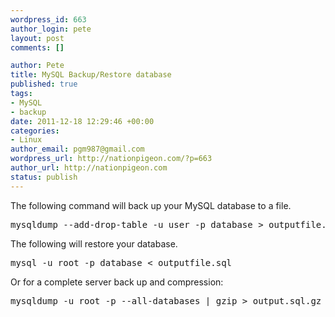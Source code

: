 ```yaml
--- 
wordpress_id: 663
author_login: pete
layout: post
comments: []

author: Pete
title: MySQL Backup/Restore database
published: true
tags: 
- MySQL
- backup
date: 2011-12-18 12:29:46 +00:00
categories: 
- Linux
author_email: pgm987@gmail.com
wordpress_url: http://nationpigeon.com/?p=663
author_url: http://nationpigeon.com
status: publish
---
```

The following command will back up your MySQL database to a file.
<pre>mysqldump --add-drop-table -u user -p database > outputfile.sql</pre>

The following will restore your database.
<pre>mysql -u root -p database < outputfile.sql</pre>

Or for a complete server back up and compression: 
<pre>mysqldump -u root -p --all-databases | gzip > output.sql.gz</pre>
